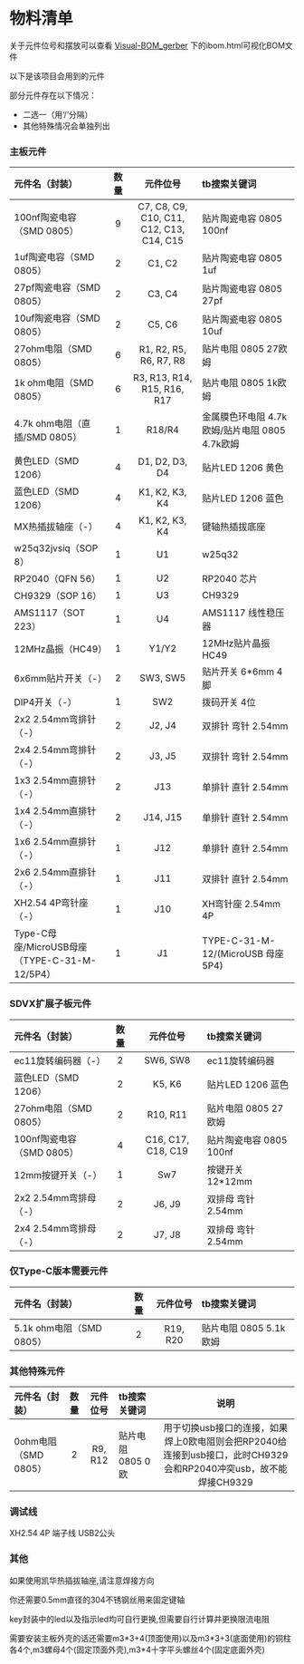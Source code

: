 # 物料清单

关于元件位号和摆放可以查看 [Visual-BOM_gerber](Visual-BOM_gerber) 下的ibom.html可视化BOM文件

以下是该项目会用到的元件

部分元件存在以下情况：
  - 二选一（用‘/’分隔）
  - 其他特殊情况会单独列出

### 主板元件

|元件名（封装）|数量|元件位号|tb搜索关键词|
| :--- | :---: | :---: | :--- |
|100nf陶瓷电容（SMD 0805）|9|C7, C8, C9, C10, C11, C12, C13, C14, C15|贴片陶瓷电容 0805 100nf|
|1uf陶瓷电容（SMD 0805）|2|C1, C2|贴片陶瓷电容 0805 1uf|
|27pf陶瓷电容（SMD 0805）|2|C3, C4|贴片陶瓷电容 0805 27pf|
|10uf陶瓷电容（SMD 0805）|2|C5, C6|贴片陶瓷电容 0805 10uf|
|27ohm电阻（SMD 0805）|6|R1, R2, R5, R6, R7, R8|贴片电阻 0805 27欧姆|
|1k ohm电阻（SMD 0805）|6|R3, R13, R14, R15, R16, R17|贴片电阻 0805 1k欧姆|
|4.7k ohm电阻（直插/SMD 0805）|1|R18/R4|金属膜色环电阻 4.7k欧姆/贴片电阻 0805 4.7k欧姆|
|黄色LED（SMD 1206）|4|D1, D2, D3, D4|贴片LED 1206 黄色|
|蓝色LED（SMD 1206）|4|K1, K2, K3, K4|贴片LED 1206 蓝色|
|MX热插拔轴座（-）|4|K1, K2, K3, K4|键轴热插拔底座|
|w25q32jvsiq（SOP 8）|1|U1|w25q32|
|RP2040（QFN 56）|1|U2|RP2040 芯片|
|CH9329（SOP 16）|1|U3|CH9329|
|AMS1117（SOT 223）|1|U4|AMS1117 线性稳压器|
|12MHz晶振（HC49）|1|Y1/Y2|12MHz贴片晶振 HC49|
|6x6mm贴片开关（-）|2|SW3, SW5|贴片开关 6*6mm 4脚|
|DIP4开关（-）|1|SW2|拨码开关 4位|
|2x2 2.54mm弯排针（-）|2|J2, J4|双排针 弯针 2.54mm|
|2x4 2.54mm弯排针（-）|2|J3, J5|双排针 弯针 2.54mm|
|1x3 2.54mm直排针（-）|2|J13|单排针 直针 2.54mm|
|1x4 2.54mm直排针（-）|2|J14, J15|单排针 直针 2.54mm|
|1x6 2.54mm直排针（-）|1|J12|单排针 直针 2.54mm|
|2x6 2.54mm直排针（-）|1|J11|双排针 直针 2.54mm|
|XH2.54 4P弯针座（-）|1|J10|XH弯针座 2.54mm 4P|
|Type-C母座/MicroUSB母座（TYPE-C-31-M-12/5P4）|1|J1|TYPE-C-31-M-12/(MicroUSB 母座 5P4)|

### SDVX扩展子板元件

|元件名（封装）|数量|元件位号|tb搜索关键词|
| :--- | :---: | :---: | :--- |
|ec11旋转编码器（-）|2|SW6, SW8|ec11旋转编码器|
|蓝色LED（SMD 1206）|2|K5, K6|贴片LED 1206 蓝色|
|27ohm电阻（SMD 0805）|2|R10, R11|贴片电阻 0805 27欧姆|
|100nf陶瓷电容（SMD 0805）|4|C16, C17, C18, C19|贴片陶瓷电容 0805 100nf|
|12mm按键开关（-）|1|Sw7|按键开关 12*12mm|
|2x2 2.54mm弯排母（-）|2|J6, J9|双排母 弯针 2.54mm|
|2x4 2.54mm弯排母（-）|2|J7, J8|双排母 弯针 2.54mm|

### 仅Type-C版本需要元件

|元件名（封装）|数量|元件位号|tb搜索关键词|
| :--- | :---: | :---: | :--- |
|5.1k ohm电阻（SMD 0805）|2|R19, R20|贴片电阻 0805 5.1k欧姆|

### 其他特殊元件

|元件名（封装）|数量|元件位号|tb搜索关键词|说明|
| :--- | :---: | :---: | :--- | :---: |
|0ohm电阻（SMD 0805）|2|R9, R12|贴片电阻 0805 0欧|用于切换usb接口的连接，如果焊上0欧电阻则会把RP2040给连接到usb接口，此时CH9329会和RP2040冲突usb，故不能焊接CH9329|

### 调试线

XH2.54 4P 端子线
USB2公头

### 其他

如果使用凯华热插拔轴座,请注意焊接方向

你还需要0.5mm直径的304不锈钢丝用来固定键轴

key封装中的led以及指示led均可自行更换,但需要自行计算并更换限流电阻

需要安装主板外壳的话还需要m3\*3+4(顶面使用)以及m3\*3+3(底面使用)的铜柱各4个,m3螺母4个(固定顶面外壳),m3*4十字平头螺丝4个(固定底面外壳)
